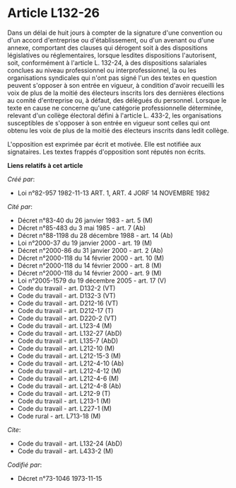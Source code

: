 # Article L132-26

Dans un délai de huit jours à compter de la signature d'une convention ou d'un accord d'entreprise ou d'établissement, ou
d'un avenant ou d'une annexe, comportant des clauses qui dérogent soit à des dispositions législatives ou réglementaires,
lorsque lesdites dispositions l'autorisent, soit, conformément à l'article L. 132-24, à des dispositions salariales conclues
au niveau professionnel ou interprofessionnel, la ou les organisations syndicales qui n'ont pas signé l'un des textes en
question peuvent s'opposer à son entrée en vigueur, à condition d'avoir recueilli les voix de plus de la moitié des électeurs
inscrits lors des dernières élections au comité d'entreprise ou, à défaut, des délégués du personnel. Lorsque le texte en
cause ne concerne qu'une catégorie professionnelle déterminée, relevant d'un collège électoral défini à l'article L. 433-2,
les organisations susceptibles de s'opposer à son entrée en vigueur sont celles qui ont obtenu les voix de plus de la moitié
des électeurs inscrits dans ledit collège.

L'opposition est exprimée par écrit et motivée. Elle est notifiée aux signataires. Les textes frappés d'opposition sont
réputés non écrits.

**Liens relatifs à cet article**

_Créé par_:

  - Loi n°82-957 1982-11-13 ART. 1, ART. 4 JORF 14 NOVEMBRE 1982

_Cité par_:

  - Décret n°83-40 du 26 janvier 1983 - art. 5 (M)
  - Décret n°85-483 du 3 mai 1985 - art. 7 (Ab)
  - Décret n°88-1198 du 28 décembre 1988 - art. 14 (Ab)
  - Loi n°2000-37 du 19 janvier 2000 - art. 19 (M)
  - Décret n°2000-86 du 31 janvier 2000 - art. 2 (Ab)
  - Décret n°2000-118 du 14 février 2000 - art. 10 (M)
  - Décret n°2000-118 du 14 février 2000 - art. 8 (M)
  - Décret n°2000-118 du 14 février 2000 - art. 9 (M)
  - Loi n°2005-1579 du 19 décembre 2005 - art. 17 (V)
  - Code du travail - art. D132-2 (VT)
  - Code du travail - art. D132-3 (VT)
  - Code du travail - art. D212-16 (VT)
  - Code du travail - art. D212-17 (T)
  - Code du travail - art. D220-2 (VT)
  - Code du travail - art. L123-4 (M)
  - Code du travail - art. L132-27 (AbD)
  - Code du travail - art. L135-7 (AbD)
  - Code du travail - art. L212-10 (M)
  - Code du travail - art. L212-15-3 (M)
  - Code du travail - art. L212-4-10 (Ab)
  - Code du travail - art. L212-4-12 (M)
  - Code du travail - art. L212-4-6 (M)
  - Code du travail - art. L212-4-8 (Ab)
  - Code du travail - art. L212-9 (T)
  - Code du travail - art. L213-1 (M)
  - Code du travail - art. L227-1 (M)
  - Code rural - art. L713-18 (M)

_Cite_:

  - Code du travail - art. L132-24 (AbD)
  - Code du travail - art. L433-2 (M)

_Codifié par_:

  - Décret n°73-1046 1973-11-15
